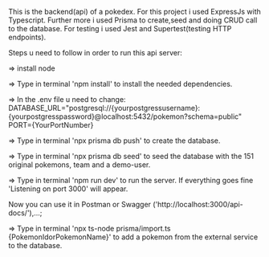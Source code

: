 This is the backend(api) of a pokedex.
For this project i used ExpressJs with Typescript.
Further more i used Prisma to create,seed and doing CRUD call to the database.
For testing i used Jest and Supertest(testing HTTP endpoints).


Steps u need to follow in order to run this api server:

=> install node

=> Type in terminal 'npm install' to install the needed dependencies.

=> In the .env file u need to change:
    DATABASE_URL="postgresql://{yourpostgressusername}:{yourpostgresspassword}@localhost:5432/pokemon?schema=public"
    PORT={YourPortNumber}

=> Type in terminal 'npx prisma db push' to create the database.

=> Type in terminal 'npx prisma db seed' to seed the database with the 151 original pokemons, team and a demo-user.

=> Type in terminal 'npm run dev' to run the server. If everything goes fine 'Listening on port 3000' will appear.

Now you can use it in Postman or Swagger ('http://localhost:3000/api-docs/'),...;

=> Type in terminal 'npx ts-node prisma/import.ts {PokemonIdorPokemonName}' to add a pokemon from the external service to the database.
